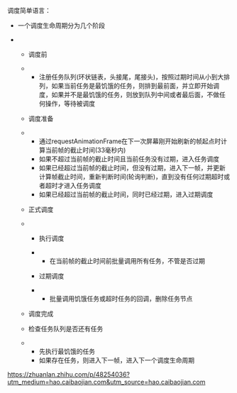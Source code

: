 调度简单语言：

- 
  一个调度生命周期分为几个阶段

- - 调度前

  - - 注册任务队列(环状链表，头接尾，尾接头)，按照过期时间从小到大排列，如果当前任务是最饥饿的任务，则排到最前面，并立即开始调度，如果并不是最饥饿的任务，则放到队列中间或者最后面，不做任何操作，等待被调度

  - 调度准备

  - - 通过requestAnimationFrame在下一次屏幕刚开始刷新的帧起点时计算当前帧的截止时间(33毫秒内)
    - 如果不超过当前帧的截止时间且当前任务没有过期，进入任务调度
    - 如果已经超过当前帧的截止时间，但没有过期，进入下一帧，并更新计算帧截止时间，重新判断时间(轮询判断)，直到没有任何过期超时或者超时才进入任务调度
    - 如果已经超过当前帧的截止时间，同时已经过期，进入过期调度

  - 正式调度

  - - 执行调度

    - - 在当前帧的截止时间前批量调用所有任务，不管是否过期

    - 过期调度

    - - 批量调用饥饿任务或超时任务的回调，删除任务节点

  - 调度完成

  - 检查任务队列是否还有任务

  - - 先执行最饥饿的任务
    - 如果存在任务，则进入下一帧，进入下一个调度生命周期

https://zhuanlan.zhihu.com/p/48254036?utm_medium=hao.caibaojian.com&utm_source=hao.caibaojian.com

